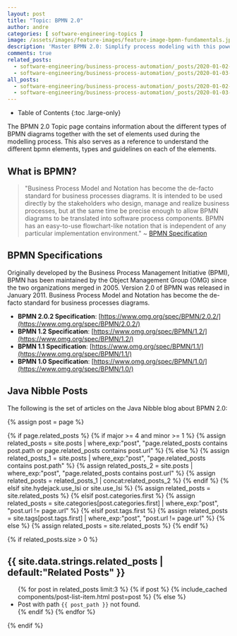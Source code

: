 ```yaml
---
layout: post
title: "Topic: BPMN 2.0"
author: andre
categories: [ software-engineering-topics ]
image: /assets/images/feature-images/feature-image-bpmn-fundamentals.jpg
description: 'Master BPMN 2.0: Simplify process modeling with this powerful standard for visualizing, analyzing, and optimizing business workflows effectively.'
comments: true
related_posts:
  - software-engineering/business-process-automation/_posts/2020-01-02-bpmn-diagrams.md
  - software-engineering/business-process-automation/_posts/2020-01-03-bpmn-elements.md
all_posts:  
  - software-engineering/business-process-automation/_posts/2020-01-02-bpmn-diagrams.md
  - software-engineering/business-process-automation/_posts/2020-01-03-bpmn-elements.md
---
```


- Table of Contents
{:toc .large-only}

The BPMN 2.0 Topic page contains information about the different types of BPMN diagrams together with the set of
elements used during the modelling process. This also serves as a reference to understand the different bpmn elements,
types and guidelines on each of the elements.

## What is BPMN?
> "Business Process Model and Notation has become the de-facto standard for business processes diagrams. It is intended
> to be used directly by the stakeholders who design, manage and realize business processes, but at the same time be
> precise enough to allow BPMN diagrams to be translated into software process components. BPMN has an easy-to-use
> flowchart-like notation that is independent of any particular implementation environment." ~ [BPMN Specification](https://www.omg.org/spec/BPMN/2.0.2/)

## BPMN  Specifications
Originally developed by the Business Process Management Initiative (BPMI), BPMN has been maintained by the Object Management Group (OMG) since the two organizations merged in 2005. Version 2.0 of BPMN was released in January 2011. Business Process Model and Notation has become the de-facto standard for business processes diagrams.

* **BPMN 2.0.2 Specification**: [https://www.omg.org/spec/BPMN/2.0.2/](https://www.omg.org/spec/BPMN/2.0.2/)
* **BPMN 1.2 Specification**: [https://www.omg.org/spec/BPMN/1.2/](https://www.omg.org/spec/BPMN/1.2/)
* **BPMN 1.1 Specification**: [https://www.omg.org/spec/BPMN/1.1/](https://www.omg.org/spec/BPMN/1.1/)
* **BPMN 1.0 Specification**: [https://www.omg.org/spec/BPMN/1.0/](https://www.omg.org/spec/BPMN/1.0/)

## Java Nibble Posts
The following is the set of articles on the Java Nibble blog about BPMN 2.0:

{% assign post = page %}

{% if page.related_posts %}
{% if major >= 4 and minor >= 1 %}
{% assign related_posts = site.posts | where_exp:"post", "page.related_posts contains post.path or page.related_posts contains post.url" %}
{% else %}
{% assign related_posts_1 = site.posts | where_exp:"post", "page.related_posts contains post.path" %}
{% assign related_posts_2 = site.posts | where_exp:"post", "page.related_posts contains post.url" %}
{% assign related_posts = related_posts_1 | concat:related_posts_2 %}
{% endif %}
{% elsif site.hydejack.use_lsi or site.use_lsi %}
{% assign related_posts = site.related_posts %}
{% elsif post.categories.first %}
{% assign related_posts = site.categories[post.categories.first] | where_exp:"post", "post.url != page.url" %}
{% elsif post.tags.first %}
{% assign related_posts = site.tags[post.tags.first] | where_exp:"post", "post.url != page.url" %}
{% else %}
{% assign related_posts = site.related_posts %}
{% endif %}

{% if related_posts.size > 0 %}
<aside class="related mb4" role="complementary">
  <h2 class="hr-bottom">{{ site.data.strings.related_posts | default:"Related Posts" }}</h2>

  <ul class="related-posts">
    {% for post in related_posts limit:3 %}
      {% if post %}
        {% include_cached components/post-list-item.html post=post %}
      {% else %}
        <li>Post with path <code>{{ post_path }}</code> not found.</li>
      {% endif %}
    {% endfor %}
  </ul>
</aside>
{% endif %}

